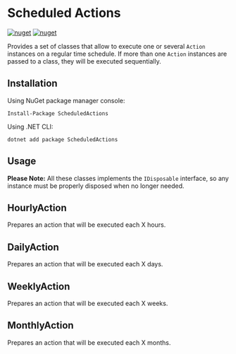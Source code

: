 # Scheduled Actions
[![nuget](https://img.shields.io/nuget/v/ScheduledActions.svg)](https://www.nuget.org/packages/ScheduledActions)
[![nuget](https://img.shields.io/nuget/dt/ScheduledActions.svg)](https://www.nuget.org/packages/ScheduledActions)

Provides a set of classes that allow to execute one or several `Action` instances on a regular time schedule.
If more than one `Action` instances are passed to a class, they will be executed sequentially.

## Installation

Using NuGet package manager console:

```
Install-Package ScheduledActions
```

Using .NET CLI:

```
dotnet add package ScheduledActions
```

## Usage

**Please Note:** All these classes implements the `IDisposable` interface, so any instance must be properly disposed when no longer needed. 

<!--
### Execute one or several actions each X minutes

``` csharp
new MinutelyAction(Action1)
new MinutelyAction(Action1, Action2)
new MinutelyAction(
```
-->

## HourlyAction

Prepares an action that will be executed each X hours.

## DailyAction

Prepares an action that will be executed each X days.

## WeeklyAction

Prepares an action that will be executed each X weeks.

## MonthlyAction

Prepares an action that will be executed each X months.


